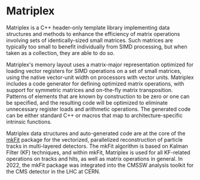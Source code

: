 # Matriplex

Matriplex is a C++ header-only template library implementing data structures
and methods to enhance the efficiency of matrix operations involving sets of
identically-sized small matrices. Such matrices are typically too small to
benefit individually from SIMD processing, but when taken as a collection,
they are able to do so.

Matriplex's memory layout uses a matrix-major representation optimized for
loading vector registers for SIMD operations on a set of small matrices, using
the native vector-unit width on processors with vector units. Matriplex
includes a code generator for defining optimized matrix operations, with
support for symmetric matrices and on-the-fly matrix transposition. Patterns
of elements that are known by construction to be zero or one can be specified,
and the resulting code will be optimized to eliminate unnecessary register
loads and arithmetic operations. The generated code can be either standard C++
or macros that map to architecture-specific intrinsic functions.

Matriplex data structures and auto-generated code are at the core of the
[mkFit](https://iris-hep.org/projects/mkfit.html) package for the vectorized,
parallelized reconstruction of particle tracks in multi-layered detectors. The
mkFit algorithm is based on Kalman Filter (KF) techniques, and within mkFit,
Matriplex is used for all KF-related operations on tracks and hits, as well as
matrix operations in general. In 2022, the mkFit package was integrated into
the CMSSW analysis toolkit for the CMS detector in the LHC at CERN.
